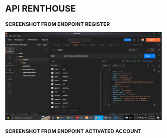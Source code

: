# API RENTHOUSE

 ### SCREENSHOT FROM ENDPOINT REGISTER
 
<picture>
  <img alt="shows sreenshot api" src="/postmanResources/screenshotpostman1.png" width="650">
</picture>
 
 
 
 ### SCREENSHOT FROM ENDPOINT ACTIVATED ACCOUNT

